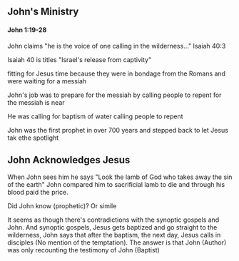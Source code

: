 ## John's Ministry 
#### John 1:19-28

John claims "he is the voice of one calling in the wilderness..." Isaiah 40:3

Isaiah 40 is titles "Israel's release from captivity"

fitting for Jesus time because they were in bondage from the Romans and were waiting for a messiah

John's job was to prepare for the messiah by calling people to repent for the messiah is near

He was calling for baptism of water calling people to repent 

John was the first prophet in over 700 years and stepped back to let Jesus tak ethe spotlight
## John Acknowledges Jesus

When John sees him he says "Look the lamb of God who takes away the sin of the earth" John compared him to sacrificial lamb to die and through his blood paid the price. 

Did John know (prophetic)? Or simile 

It seems as though there's contradictions with the synoptic gospels and John. And synoptic gospels, Jesus gets baptized and go straight to the wilderness, John says that after the baptism, the next day, Jesus calls in disciples (No mention of the temptation). The answer is that John (Author) was only recounting the testimony of John (Baptist)
